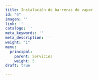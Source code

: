 ```yaml
---
title: Instalación de barreras de vapor
id: "4"
imagen: ''
link: ''
catalogo: ''
meta_keywords: ''
meta_description: ''
weight: "1"
menu:
  principal:
    parent: Servicios
    weight: 5
draft: true

---
```

